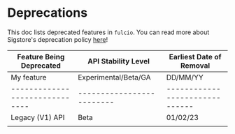 # Deprecations

This doc lists deprecated features in `fulcio`.
You can read more about Sigstore's deprecation policy [here](https://docs.sigstore.dev/api-stability)!

| **Feature Being Deprecated** | **API Stability Level** | **Earliest Date of Removal** |
|------------------------------|-------------------------|------------------------------|
| My feature                   | Experimental/Beta/GA    | DD/MM/YY                     |
|------------------------------|-------------------------|------------------------------|
| Legacy (V1) API              | Beta                    | 01/02/23                     |
|                              |                         |                              |
